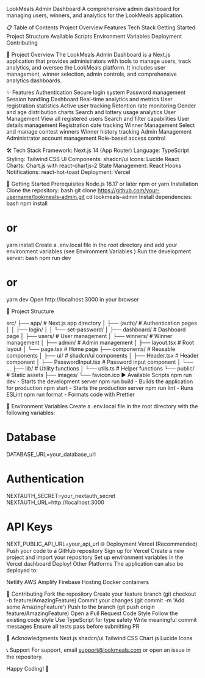  LookMeals Admin Dashboard
A comprehensive admin dashboard for managing users, winners, and analytics for the LookMeals application.

📋 Table of Contents
Project Overview
Features
Tech Stack
Getting Started
Project Structure
Available Scripts
Environment Variables
Deployment
Contributing

🎯 Project Overview
The LookMeals Admin Dashboard is a Next.js application that provides administrators with tools to manage users, track analytics, and oversee the LookMeals platform. It includes user management, winner selection, admin controls, and comprehensive analytics dashboards.

✨ Features
Authentication
Secure login system
Password management
Session handling
Dashboard
Real-time analytics and metrics
User registration statistics
Active user tracking
Retention rate monitoring
Gender and age distribution charts
Search and lottery usage analytics
User Management
View all registered users
Search and filter capabilities
User details management
Registration date tracking
Winner Management
Select and manage contest winners
Winner history tracking
Admin Management
Administrator account management
Role-based access control

🛠 Tech Stack
Framework: Next.js 14 (App Router)
Language: TypeScript
Styling: Tailwind CSS
UI Components: shadcn/ui
Icons: Lucide React
Charts: Chart.js with react-chartjs-2
State Management: React Hooks
Notifications: react-hot-toast
Deployment: Vercel

🚀 Getting Started
Prerequisites
Node.js 18.17 or later
npm or yarn
Installation
Clone the repository:
bash
git clone https://github.com/your-username/lookmeals-admin.git
cd lookmeals-admin
Install dependencies:
bash
npm install
# or
yarn install
Create a .env.local file in the root directory and add your environment variables (see Environment Variables )
Run the development server:
bash
npm run dev
# or
yarn dev
Open http://localhost:3000 in your browser

📁 Project Structure

src/
├── app/                    # Next.js app directory
│   ├── (auth)/            # Authentication pages
│   │   ├── login/
│   │   └── set-password/
│   ├── dashboard/         # Dashboard page
│   ├── users/             # User management
│   ├── winners/           # Winner management
│   ├── admin/             # Admin management
│   ├── layout.tsx         # Root layout
│   └── page.tsx           # Home page
├── components/            # Reusable components
│   ├── ui/                # shadcn/ui components
│   ├── Header.tsx         # Header component
│   ├── PasswordInput.tsx  # Password input component
│   └── ...
├── lib/                   # Utility functions
│   └── utils.ts           # Helper functions
└── public/                # Static assets
    ├── images/
    └── favicon.ico
▶️ Available Scripts
npm run dev - Starts the development server
npm run build - Builds the application for production
npm start - Starts the production server
npm run lint - Runs ESLint
npm run format - Formats code with Prettier

🔐 Environment Variables
Create a .env.local file in the root directory with the following variables:
# Database
DATABASE_URL=your_database_url

# Authentication
NEXTAUTH_SECRET=your_nextauth_secret
NEXTAUTH_URL=http://localhost:3000

# API Keys
NEXT_PUBLIC_API_URL=your_api_url
🌐 Deployment
Vercel (Recommended)
Push your code to a GitHub repository
Sign up for Vercel
Create a new project and import your repository
Set up environment variables in the Vercel dashboard
Deploy!
Other Platforms
The application can also be deployed to:

Netlify
AWS Amplify
Firebase Hosting
Docker containers

🤝 Contributing
Fork the repository
Create your feature branch (git checkout -b feature/AmazingFeature)
Commit your changes (git commit -m 'Add some AmazingFeature')
Push to the branch (git push origin feature/AmazingFeature)
Open a Pull Request
Code Style
Follow the existing code style
Use TypeScript for type safety
Write meaningful commit messages
Ensure all tests pass before submitting PR

🙏 Acknowledgments
Next.js
shadcn/ui
Tailwind CSS
Chart.js
Lucide Icons

📞 Support
For support, email support@lookmeals.com or open an issue in the repository.

Happy Coding! 🚀